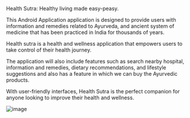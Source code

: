Health Sutra: Healthy living made easy-peasy.


This Android Application application is designed to provide users with information and remedies related to Ayurveda, and ancient system of medicine that has been practiced in India for thousands of years. 

Health sutra is a  health and wellness application that empowers users to take control of their health journey. 

The application will also include features such as search nearby hospital, information and remedies, dietary recommendations, and lifestyle suggestions and also has a feature in which we can buy the Ayurvedic products.

With user-friendly interfaces, Health Sutra is the perfect companion for anyone looking to improve their health and wellness.

![image](https://github.com/ManaswiniJM/Health-Sutra/assets/157780109/5338d287-c0ba-431d-b45c-9f0b831f8bd5)


